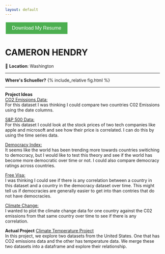 ```yaml
---
layout: default
---
```


<a href="Resume.pdf" download>
  <button style="background-color: #4CAF50; color: white; border: none; padding: 10px 20px; text-align: center; text-decoration: none; display: inline-block; font-size: 16px; margin: 4px 2px; cursor: pointer;">
    Download My Resume
  </button>
</a>

# **CAMERON HENDRY**  
📍 **Location**: Washington

---
**Where's Schueller?**
{% include_relative fig.html %}

---
**Project Ideas**  
[CO2 Emissions Data:](https://www.kaggle.com/datasets/ravindrasinghrana/carbon-co2-emissions)  
For this dataset I was thinking I could compare two countries C02 Emissions using the date columns. 

[S&P 500 Data:](https://www.kaggle.com/datasets/gauravmehta13/sp-500-stock-prices)  
For this dataset I could look at the stock prices of two tech companies like apple and microsoft and see how their price is correlated. I can do this by using the time series data. 

[Democracy Index:](https://www.kaggle.com/datasets/shreyasur965/democracy-index)  
It seems like the world has been trending more towards countries switiching to democracy, but I would like to test this theory and see if the world has become more democratic over time or not. I could also compare democracy ratings across countries. 

[Free Visa:](https://www.kaggle.com/datasets/bhadramohit/visa-free-countries-dataset2024)  
I was thinking I could see if there is any correlation between a country in this dataset and a country in the democracy dataset over time. This might tell us if democracies are generally easier to get into than contries that do not have democracies. 

[Climate Change:](https://www.kaggle.com/code/sevgisarac/climate-change)  
I wanted to plot the climate change data for one country against the C02 emissions from that same country over time to see if there is any correlation. 

**Actual Project**
[Climate Temperature Project](https://chendry10.github.io/ClimateTemperature/)  
In this project, we explore two datasets from the United States. One that has CO2 emissions data and the other has temperature data. We merge these two datasets into a dataframe and explore their relationship.
